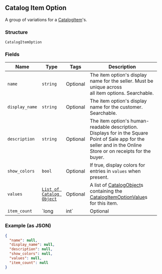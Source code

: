 ## Catalog Item Option

A group of variations for a [CatalogItem](./models/catalog-item.md)'s.

### Structure

`CatalogItemOption`

### Fields

| Name | Type | Tags | Description |
|  --- | --- | --- | --- |
| `name` | `string` | Optional | The item option's display name for the seller. Must be unique across<br>all item options. Searchable. |
| `display_name` | `string` | Optional | The item option's display name for the customer. Searchable. |
| `description` | `string` | Optional | The item option's human-readable description. Displays for in the Square<br>Point of Sale app for the seller and in the Online Store or on receipts for the buyer. |
| `show_colors` | `bool` | Optional | If true, display colors for entries in `values` when present. |
| `values` | [`List of Catalog Object`](/doc/models/catalog-object.md) | Optional | A list of [CatalogObject](./models/catalog-object.md)s containing the<br>[CatalogItemOptionValue](./models/catalog-item-option-value.md)s for this item. |
| `item_count` | `long|int` | Optional | The number of [CatalogItem](./models/catalog-item.md)s currently associated<br>with this item option. Present only if the `include_counts` was specified<br>in the request. Any count over 100 will be returned as `100`. |

### Example (as JSON)

```json
{
  "name": null,
  "display_name": null,
  "description": null,
  "show_colors": null,
  "values": null,
  "item_count": null
}
```

